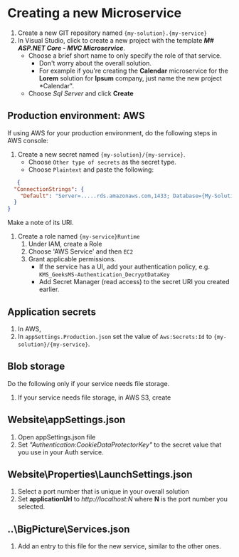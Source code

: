 # Creating a new Microservice

1. Create a new GIT repository named `{my-solution}.{my-service}`
1. In Visual Studio, click to create a new project with the template ***M# ASP.NET Core - MVC Microservice***.
   - Choose a brief short name to only specify the role of that service.
     - Don't worry about the overall solution.
     - For example if you're creating the **Calendar** microservice for the **Lorem** solution for **Ipsum** company, just name the new project *Calendar".
   - Choose *Sql Server* and click **Create**

## Production environment: AWS
If using AWS for your production environment, do the following steps in AWS console:
1. Create a new secret named `{my-solution}/{my-service}`.
   - Choose `Other type of secrets` as the secret type.
   - Choose `Plaintext` and paste the following:

```json
   {
  "ConnectionStrings": {
    "Default": "Server=.....rds.amazonaws.com,1433; Database={My-Solution>.{My-service}; User ID={My-Service}Service; Password=...; Persist Security Info=True;  MultipleActiveResultSets=True;"
  }
}
```

Make a note of its URI.
1. Create a role named `{my-service}Runtime`
   1. Under IAM, create a Role
   1. Choose 'AWS Service' and then `EC2`
   1. Grant applicable permissions.
      - If the service has a UI, add your authentication policy, e.g. `KMS_GeeksMS-Authentication_DecryptDataKey`
      - Add Secret Manager (read access) to the secret URI you created earlier.
      

## Application secrets
1. In AWS, 
2. In `appSettings.Production.json` set the value of `Aws:Secrets:Id` to `{my-solution}/{my-service}`.

## Blob storage
Do the following only if your service needs file storage.
1. If your service needs file storage, in AWS S3, create

## Website\appSettings.json

1. Open appSettings.json file
2. Set *"Authentication:CookieDataProtectorKey"* to the secret value that you use in your Auth service.



## Website\Properties\LaunchSettings.json

1. Select a port number that is unique in your overall solution
2. Set **applicationUrl** to *http://localhost:N* where **N** is the port number you selected.

## ..\BigPicture\Services.json

1. Add an entry to this file for the new service, similar to the other ones.
